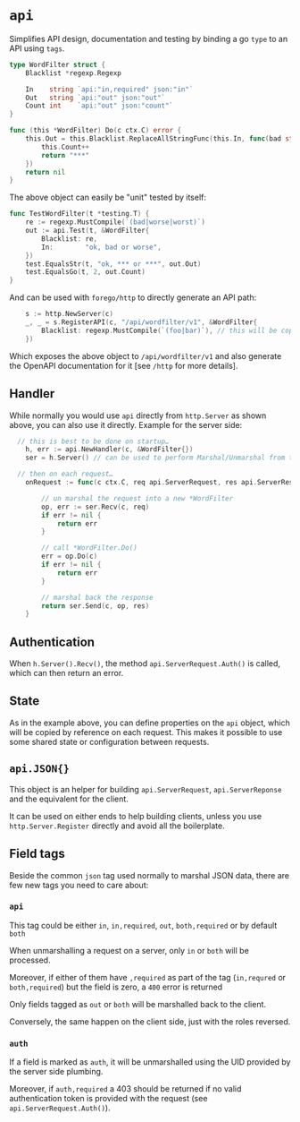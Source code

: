 # `api`

Simplifies API design, documentation and testing by binding a go `type` to an API using `tags`.

```go
type WordFilter struct {
	Blacklist *regexp.Regexp

	In    string `api:"in,required" json:"in"`
	Out   string `api:"out" json:"out"`
	Count int    `api:"out" json:"count"`
}

func (this *WordFilter) Do(c ctx.C) error {
	this.Out = this.Blacklist.ReplaceAllStringFunc(this.In, func(bad string) string {
		this.Count++
		return "***"
	})
	return nil
}
```

The above object can easily be "unit" tested by itself:

```go
func TestWordFilter(t *testing.T) {
	re := regexp.MustCompile(`(bad|worse|worst)`)
	out := api.Test(t, &WordFilter{
		Blacklist: re,
		In:        "ok, bad or worse",
	})
	test.EqualsStr(t, "ok, *** or ***", out.Out)
	test.EqualsGo(t, 2, out.Count)
}
```

And can be used with `forego/http` to directly
generate an API path:

```go
	s := http.NewServer(c)
	_, _ = s.RegisterAPI(c, "/api/wordfilter/v1", &WordFilter{
		Blacklist: regexp.MustCompile(`(foo|bar)`), // this will be copied by ref for each request
	})
```

Which exposes the above object to `/api/wordfilter/v1` and also generate the OpenAPI documentation for it [see `/http` for more details].

## Handler

While normally you would use `api` directly from `http.Server` as shown above, you can also use it directly. Example for the server side:

```go
  // this is best to be done on startup…
	h, err := api.NewHandler(c, &WordFilter{})
	ser = h.Server() // can be used to perform Marshal/Unmarshal from the server side

  // then on each request…
	onRequest := func(c ctx.C, req api.ServerRequest, res api.ServerResponse) error {

		// un marshal the request into a new *WordFilter
		op, err := ser.Recv(c, req)
		if err != nil {
			return err
		}

		// call *WordFilter.Do()
		err = op.Do(c)
		if err != nil {
			return err
		}

		// marshal back the response
		return ser.Send(c, op, res)
	}
```

## Authentication

When `h.Server().Recv()`, the method `api.ServerRequest.Auth()` is called, which can then return an error.


## State

As in the example above, you can define properties on the `api` object, which will be copied by reference on each request. 
This makes it possible to use some shared state or configuration between requests.


## `api.JSON{}`

This object is an helper for building `api.ServerRequest`, `api.ServerReponse` and the equivalent for the client.

It can be used on either ends to help building clients, unless you use `http.Server.Register` directly and avoid all the boilerplate.


## Field tags

Beside the common `json` tag used normally to marshal JSON data, there are few new tags you need to care about:

### `api`

This tag could be either `in`, `in,required`, `out`, `both,required` or by default `both`

When unmarshalling a request on a server, only `in` or `both` will be processed.

Moreover, if either of them have `,required` as part of the tag (`in,requred` or `both,required`) but the field is zero, a `400` error is returned

Only fields tagged as `out` or `both` will be marshalled back to the client.

Conversely, the same happen on the client side, just with the roles reversed.


### `auth`

If a field is marked as `auth`, it will be unmarshalled using the UID provided by the server side plumbing.

Moreover, if `auth,required` a 403 should be returned if no valid authentication token is provided with the request (see `api.ServerRequest.Auth()`).
